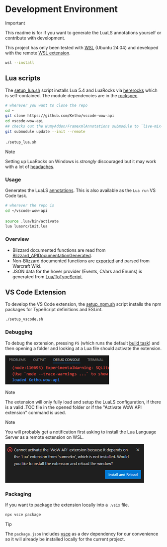 # Development Environment
> [!IMPORTANT]  
> This readme is for if you want to generate the LuaLS annotations yourself or contribute with development.

This project has only been tested with [WSL](https://code.visualstudio.com/docs/remote/wsl) (Ubuntu 24.04) and developed with the remote [WSL extension](https://marketplace.visualstudio.com/items?itemName=ms-vscode-remote.remote-wsl).
```sh
wsl --install
```

## Lua scripts
The [setup_lua.sh](setup_lua.sh) script installs Lua 5.4 and LuaRocks via [hererocks](https://github.com/luarocks/hererocks) which is self-contained. The module dependencies are in the [rockspec](https://github.com/Ketho/vscode-wow-api/blob/master/vscode-wow-api-scm-0.rockspec).
```sh
# wherever you want to clone the repo
cd ~
git clone https://github.com/Ketho/vscode-wow-api
cd vscode-wow-api
## checks out the NumyAddon/FramexmlAnnotations submodule to `live-mix-into-source`
git submodule update --init --remote

./setup_lua.sh
```

> [!NOTE]  
> Setting up LuaRocks on Windows is *strongly* discouraged but it may work with a lot of [headaches](https://ketho.github.io/2024/07/04/luarocks-on-windows/).

### Usage
Generates the LuaLS [annotations](Annotations). This is also available as the `Lua run` VS Code task.
```sh
# wherever the repo is
cd ~/vscode-wow-api

source .lua/bin/activate
lua luasrc/init.lua
```

### Overview
- Blizzard documented functions are read from [Blizzard_APIDocumentationGenerated](https://github.com/Gethe/wow-ui-source/tree/live/Interface/AddOns/Blizzard_APIDocumentationGenerated).
- Non-Blizzard documented functions are [exported](https://warcraft.wiki.gg/wiki/Special:Export) and parsed from Warcraft Wiki.
- JSON data for the hover provider (Events, CVars and Enums) is generated from [Lua/ToTypeScript](luasrc/ToTypeScript).

## VS Code Extension
To develop the VS Code extension, the [setup_npm.sh](setup_npm.sh) script installs the npm packages for TypeScript definitions and ESLint.
```sh
./setup_vscode.sh
```

### Debugging
To debug the extension, pressing `F5` (which runs the default [build task](https://github.com/Ketho/vscode-wow-api/blob/master/.vscode/tasks.json#L7-L17)) and then opening a folder and looking at a Lua file should activate the extension.

![](img/setup/debugging_loaded.png)

> [!NOTE]  
> The extension will only fully load and setup the LuaLS configuration, if there is a valid .TOC file in the opened folder or if the "Activate WoW API extension" command is used.

> [!NOTE]
> You will probably get a notification first asking to install the Lua Language Server as a remote extension on WSL.

![](img/setup/install_remote_luals.png)

### Packaging
If you want to package the extension locally into a `.vsix` file.
```sh
npx vsce package
```
> [!TIP]  
> The `package.json` includes [vsce](https://code.visualstudio.com/api/working-with-extensions/publishing-extension) as a dev dependency for our convenience so it will already be installed locally for the current project.
